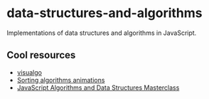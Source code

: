 # data-structures-and-algorithms
Implementations of data structures and algorithms in JavaScript.

## Cool resources
- [visualgo](https://visualgo.net/en/sorting)
- [Sorting algorithms animations](https://www.toptal.com/developers/sorting-algorithms)
- [JavaScript Algorithms and Data Structures Masterclass](https://www.udemy.com/course/js-algorithms-and-data-structures-masterclass/)
